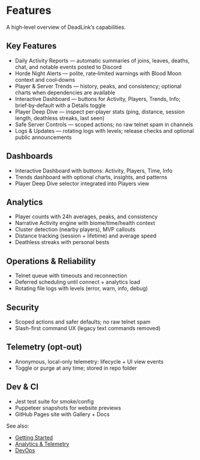 # Features

A high‑level overview of DeadLink’s capabilities.

## Key Features
- Daily Activity Reports — automatic summaries of joins, leaves, deaths, chat, and notable events posted to Discord
- Horde Night Alerts — polite, rate‑limited warnings with Blood Moon context and cool‑downs
- Player & Server Trends — history, peaks, and consistency; optional charts when dependencies are available
- Interactive Dashboard — buttons for Activity, Players, Trends, Info; brief‑by‑default with a Details toggle
- Player Deep Dive — inspect per‑player stats (ping, distance, session length, deathless streaks, last seen)
- Safe Server Controls — scoped actions; no raw telnet spam in channels
- Logs & Updates — rotating logs with levels; release checks and optional public announcements

## Dashboards
- Interactive Dashboard with buttons: Activity, Players, Time, Info
- Trends dashboard with optional charts, insights, and patterns
- Player Deep Dive selector integrated into Players view

## Analytics
- Player counts with 24h averages, peaks, and consistency
- Narrative Activity engine with biome/time/health context
- Cluster detection (nearby players), MVP callouts
- Distance tracking (session + lifetime) and average speed
- Deathless streaks with personal bests

## Operations & Reliability
- Telnet queue with timeouts and reconnection
- Deferred scheduling until connect + analytics load
- Rotating file logs with levels (error, warn, info, debug)

## Security
- Scoped actions and safer defaults; no raw telnet spam
- Slash-first command UX (legacy text commands removed)

## Telemetry (opt-out)
- Anonymous, local-only telemetry: lifecycle + UI view events
- Toggle or purge at any time; stored in repo folder

## Dev & CI
- Jest test suite for smoke/config
- Puppeteer snapshots for website previews
- GitHub Pages site with Gallery + Docs

See also:
- [Getting Started](#/getting-started)
- [Analytics & Telemetry](#/analytics-and-telemetry)
- [DevOps](../devops.html)

